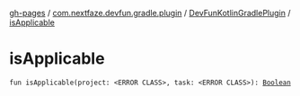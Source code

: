 [gh-pages](../../index.md) / [com.nextfaze.devfun.gradle.plugin](../index.md) / [DevFunKotlinGradlePlugin](index.md) / [isApplicable](./is-applicable.md)

# isApplicable

`fun isApplicable(project: <ERROR CLASS>, task: <ERROR CLASS>): `[`Boolean`](https://kotlinlang.org/api/latest/jvm/stdlib/kotlin/-boolean/index.html)